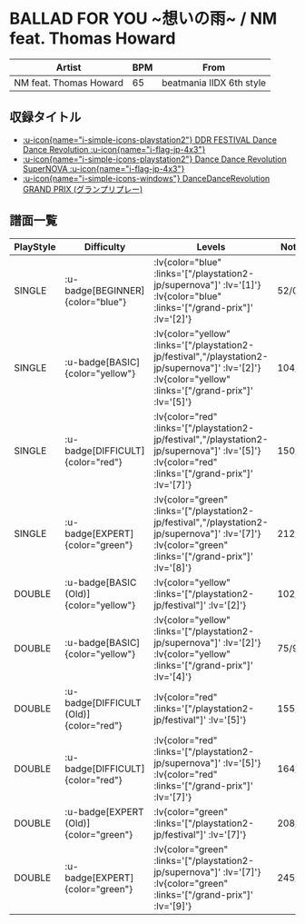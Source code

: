 # BALLAD FOR YOU \~想いの雨\~ / NM feat. Thomas Howard

|Artist|BPM|From|
|------|---|----|
|NM feat. Thomas Howard|65|beatmania IIDX 6th style|

## 収録タイトル

- [ :u-icon{name="i-simple-icons-playstation2"} DDR FESTIVAL Dance Dance Revolution :u-icon{name="i-flag-jp-4x3"} ](/playstation2-jp/festival)
- [ :u-icon{name="i-simple-icons-playstation2"} Dance Dance Revolution SuperNOVA :u-icon{name="i-flag-jp-4x3"} ](/playstation2-jp/supernova)
- [ :u-icon{name="i-simple-icons-windows"} DanceDanceRevolution GRAND PRIX (グランプリプレー)](/grand-prix)

## 譜面一覧

|PlayStyle|Difficulty|Levels|Notes|Movie|
|---------|----------|------|-----|-----|
|SINGLE| :u-badge[BEGINNER]{color="blue"} | :lv{color="blue" :links='["/playstation2-jp/supernova"]' :lv='[1]'}  :lv{color="blue" :links='["/grand-prix"]' :lv='[2]'} |52/0||
|SINGLE| :u-badge[BASIC]{color="yellow"} | :lv{color="yellow" :links='["/playstation2-jp/festival","/playstation2-jp/supernova"]' :lv='[2]'}  :lv{color="yellow" :links='["/grand-prix"]' :lv='[5]'} |104/10||
|SINGLE| :u-badge[DIFFICULT]{color="red"} | :lv{color="red" :links='["/playstation2-jp/festival","/playstation2-jp/supernova"]' :lv='[5]'}  :lv{color="red" :links='["/grand-prix"]' :lv='[7]'} |150/27||
|SINGLE| :u-badge[EXPERT]{color="green"} | :lv{color="green" :links='["/playstation2-jp/festival","/playstation2-jp/supernova"]' :lv='[7]'}  :lv{color="green" :links='["/grand-prix"]' :lv='[8]'} |212/26||
|DOUBLE| :u-badge[BASIC (Old)]{color="yellow"} | :lv{color="yellow" :links='["/playstation2-jp/festival"]' :lv='[2]'} |102/11||
|DOUBLE| :u-badge[BASIC]{color="yellow"} | :lv{color="yellow" :links='["/playstation2-jp/supernova"]' :lv='[2]'}  :lv{color="yellow" :links='["/grand-prix"]' :lv='[4]'} |75/9||
|DOUBLE| :u-badge[DIFFICULT (Old)]{color="red"} | :lv{color="red" :links='["/playstation2-jp/festival"]' :lv='[5]'} |155/7||
|DOUBLE| :u-badge[DIFFICULT]{color="red"} | :lv{color="red" :links='["/playstation2-jp/supernova"]' :lv='[5]'}  :lv{color="red" :links='["/grand-prix"]' :lv='[7]'} |164/8||
|DOUBLE| :u-badge[EXPERT (Old)]{color="green"} | :lv{color="green" :links='["/playstation2-jp/festival"]' :lv='[7]'} |208/6||
|DOUBLE| :u-badge[EXPERT]{color="green"} | :lv{color="green" :links='["/playstation2-jp/supernova"]' :lv='[7]'}  :lv{color="green" :links='["/grand-prix"]' :lv='[9]'} |245/21||
